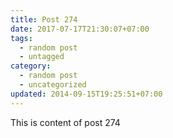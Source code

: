 ```yaml
---
title: Post 274
date: 2017-07-17T21:30:07+07:00
tags:
  - random post
  - untagged
category:
  - random post
  - uncategorized
updated: 2014-09-15T19:25:51+07:00
---
```

This is content of post 274